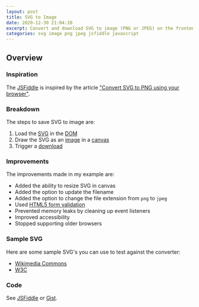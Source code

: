 ```yaml
---
layout: post
title: SVG to Image
date: 2020-12-30 21:04:20
excerpt: Convert and download SVG to image (PNG or JPEG) on the frontend.
categories: svg image png jpeg jsfiddle javascript
---
```


<script async src="https://jsfiddle.net/remarkablemark/fxg4Lvdt/embed/result/"></script>

## Overview

### Inspiration

The [JSFiddle](https://jsfiddle.net/remarkablemark/fxg4Lvdt/) is inspired by the article ["Convert SVG to PNG using your browser"](https://mybyways.com/blog/convert-svg-to-png-using-your-browser).

### Breakdown

The steps to save SVG to image are:

1. Load the [SVG](https://developer.mozilla.org/docs/Web/SVG) in the [DOM](https://developer.mozilla.org/docs/Web/API/Document_Object_Model)
2. Draw the SVG as an [image](https://developer.mozilla.org/docs/Web/API/HTMLImageElement/Image) in a [canvas](https://developer.mozilla.org/docs/Web/API/Canvas_API)
3. Trigger a [download](https://developer.mozilla.org/docs/Mozilla/Add-ons/WebExtensions/API/downloads/download)

### Improvements

The improvements made in my example are:

- Added the ability to resize SVG in canvas
- Added the option to update the filename
- Added the option to change the file extension from `png` to `jpeg`
- Used [HTML5 form validation](https://developer.mozilla.org/docs/Learn/Forms/Form_validation#Using_built-in_form_validation)
- Prevented memory leaks by cleaning up event listeners
- Improved accessibility
- Stopped supporting older browsers

### Sample SVG

Here are some sample SVG's you can use to test against the converter:

- [Wikimedia Commons](https://commons.wikimedia.org/wiki/SVG_examples)
- [W3C](https://dev.w3.org/SVG/tools/svgweb/samples/svg-files/)

### Code

See [JSFiddle](https://jsfiddle.net/remarkablemark/fxg4Lvdt/) or [Gist](https://gist.github.com/remarkablemark/2450678b4118701c2c2231a6358bccb3).
